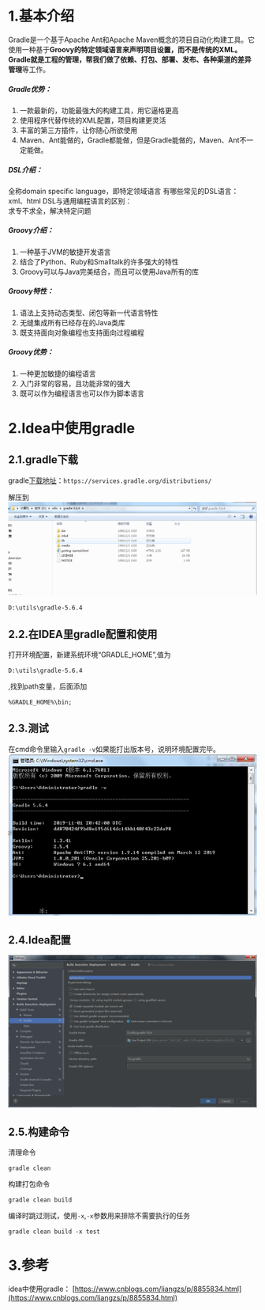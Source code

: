 # 1.基本介绍

Gradle是一个基于Apache Ant和Apache Maven概念的项目自动化构建工具。它使用一种基于**Groovy的特定领域语言来声明项目设置，而不是传统的XML。**Gradle就是工程的管理，帮我们做了**依赖、打包、部署、发布、各种渠道的差异管理**等工作。

##### Gradle优势：

1. 一款最新的，功能最强大的构建工具，用它逼格更高
2. 使用程序代替传统的XML配置，项目构建更灵活
3. 丰富的第三方插件，让你随心所欲使用
4. Maven、Ant能做的，Gradle都能做，但是Gradle能做的，Maven、Ant不一定能做。

##### DSL介绍：
全称domain specific language，即特定领域语言
有哪些常见的DSL语言：  
 xml、html
DSL与通用编程语言的区别：  
 求专不求全，解决特定问题
##### Groovy介绍：
1. 一种基于JVM的敏捷开发语言
2. 结合了Python、Ruby和Smalltalk的许多强大的特性
3. Groovy可以与Java完美结合，而且可以使用Java所有的库
##### Groovy特性：
1. 语法上支持动态类型、闭包等新一代语言特性
2. 无缝集成所有已经存在的Java类库
3. 既支持面向对象编程也支持面向过程编程
##### Groovy优势：
1. 一种更加敏捷的编程语言
2. 入门非常的容易，且功能非常的强大
3. 既可以作为编程语言也可以作为脚本语言

# 2.Idea中使用gradle
## 2.1.gradle下载
gradle[下载地址](https://services.gradle.org/distributions/)：`https://services.gradle.org/distributions/`

解压到
![](/static/image/微信截图_20200612102610.png)
```
D:\utils\gradle-5.6.4
```
## 2.2.在IDEA里gradle配置和使用
打开环境配置，新建系统环境“GRADLE_HOME”,值为
```
D:\utils\gradle-5.6.4
```
,找到path变量，后面添加
```
%GRADLE_HOME%\bin;
```
## 2.3.测试
在cmd命令里输入`gradle -v`如果能打出版本号，说明环境配置完毕。
![](/static/image/微信截图_20200612102824.png)
## 2.4.Idea配置
![](/static/image/微信截图_20200612102904.png)
## 2.5.构建命令
清理命令
```
gradle clean
```
构建打包命令
```
gradle clean build
```
编译时跳过测试，使用`-x`,`-x`参数用来排除不需要执行的任务
```
gradle clean build -x test
```
# 3.参考
idea中使用gradle：
[https://www.cnblogs.com/liangzs/p/8855834.html](https://www.cnblogs.com/liangzs/p/8855834.html)

